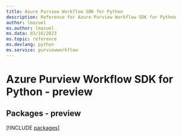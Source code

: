 ```yaml
---
title: Azure Purview Workflow SDK for Python
description: Reference for Azure Purview Workflow SDK for Python
author: lmazuel
ms.author: lmazuel
ms.data: 03/16/2023
ms.topic: reference
ms.devlang: python
ms.service: purviewworkflow
---
```

# Azure Purview Workflow SDK for Python - preview
## Packages - preview
[!INCLUDE [packages](purview-workflow-index.md)]